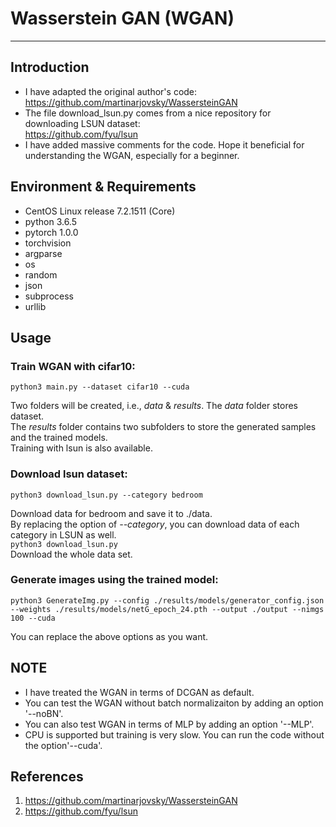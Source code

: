 # Wasserstein GAN (WGAN)
-------------------------------------------------
## Introduction
 * I have adapted the original author's code:<br>
<https://github.com/martinarjovsky/WassersteinGAN> <br>
 * The file download_lsun.py comes from a nice repository for downloading LSUN dataset:<br>
<https://github.com/fyu/lsun> <br>
 * I have added massive comments for the code. Hope it beneficial for understanding the WGAN, especially for a beginner.

## Environment & Requirements
* CentOS Linux release 7.2.1511 (Core)<br>
* python 3.6.5<br>
* pytorch  1.0.0<br>
* torchvision<br>
* argparse<br>
* os<br>
* random<br>
* json<br>
* subprocess<br>
* urllib

## Usage
### Train WGAN with cifar10:<br>

    python3 main.py --dataset cifar10 --cuda
Two folders will be created, i.e., *data* & *results*. The *data* folder stores dataset. <br>
The *results* folder contains two subfolders to store the generated samples and the trained models.<br> 
Training with lsun is also available.
### Download lsun dataset:<br>

    python3 download_lsun.py --category bedroom 
Download data for bedroom and save it to ./data.<br>
By replacing the option of *--category*, you can download data of each category in LSUN as well.<br>
    ```
    python3 download_lsun.py 
    ```
    <br>
Download the whole data set.<br> 
### Generate images using the trained model: <br>

    python3 GenerateImg.py --config ./results/models/generator_config.json --weights ./results/models/netG_epoch_24.pth --output ./output --nimgs 100 --cuda

You can replace the above options as you want.

## NOTE
 * I have treated the WGAN in terms of DCGAN as default.
 * You can test the WGAN without batch normalizaiton by adding an option '--noBN'.<br>
 * You can also test WGAN in terms of MLP by adding an option '--MLP'.<br>
 * CPU is supported but training is very slow. You can run the code without the option'--cuda'.<br> 
 
## References 
1. <https://github.com/martinarjovsky/WassersteinGAN> <br>
2. <https://github.com/fyu/lsun> <br>

